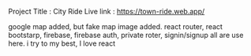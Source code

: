 Project Title : City Ride Live link : https://town-ride.web.app/

google map added, but fake map image added. react router, react bootstarp, firebase, firebase auth, private roter, signin/signup all are use here. i try to my best, I love react
